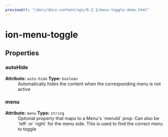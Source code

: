 ```yaml
---
previewUrl: "/docs/docs-content/api/0.2.1/menu-toggle-demo.html"
---
```

# ion-menu-toggle



<h2>Properties</h2> 

<dl>
<dt>
<h3>autoHide</h3> 
<strong>Attribute:</strong>  <code>auto-hide</code>
<strong>Type:</strong> <code>boolean</code>
</dt>
<dd>Automatically hides the content when the corresponding menu is not
active</dd>

<dt>
<h3>menu</h3> 
<strong>Attribute:</strong>  <code>menu</code>
<strong>Type:</strong> <code>string</code>
</dt>
<dd>Optional property that maps to a Menu's `menuId` prop. Can also be `left` or `right` for the menu side. This is used to find the correct menu to toggle</dd>

</dl>


